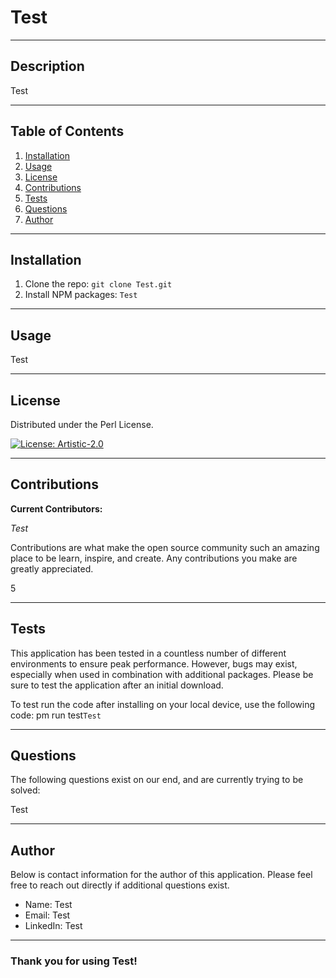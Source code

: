 
  # **Test**

  ---
  
  ## **Description**
  
  Test
  
  ---
  
  ## **Table of Contents**
  
  1. [Installation](#Installation)
  2. [Usage](#Usage)
  3. [License](#License)
  4. [Contributions](#Contributions)
  5. [Tests](#Tests)
  6. [Questions](#Questions)
  7. [Author](#Author)
  
  ---
  
  ## **Installation**
  
  1. Clone the repo: ```git clone Test.git```
2. Install NPM packages: ```Test```
  
  ---
  
  ## **Usage**
  
  Test
  
  ---
  
  ## **License**
  
  Distributed under the Perl License.

  [![License: Artistic-2.0](https://img.shields.io/badge/License-Perl-0298c3.svg)](https://opensource.org/licenses/Artistic-2.0)

  ---
  
  ## **Contributions**
  
  **Current Contributors:**
  
  _Test_
  
  Contributions are what make the open source community such an amazing place to be learn, inspire, and create. Any contributions you make are greatly appreciated.
  
  5
  
  ---
  
  ## **Tests**

  This application has been tested in a countless number of different environments to ensure peak performance. However, bugs may exist, especially when used in combination with additional packages. Please be sure to test the application after an initial download. 
  
  To test run the code after installing on your local device, use the following code:
pm run test```Test```
  
  ---
  
  ## **Questions**

  The following questions exist on our end, and are currently trying to be solved:

  Test
  
  ---
  
  ## **Author**

  Below is contact information for the author of this application. Please feel free to reach out directly if additional questions exist.
  
  - Name: Test
  - Email: Test
  - LinkedIn: Test

  ---
  
  ### Thank you for using Test!

  
